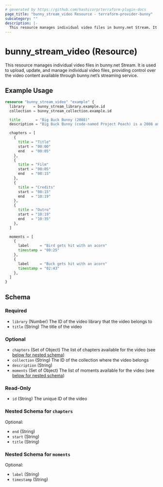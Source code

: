 ```yaml
---
# generated by https://github.com/hashicorp/terraform-plugin-docs
page_title: "bunny_stream_video Resource - terraform-provider-bunny"
subcategory: ""
description: |-
  This resource manages individual video files in bunny.net Stream. It is used to upload, update, and manage individual video files, providing control over the video content available through bunny.net’s streaming service.
---
```


# bunny_stream_video (Resource)

This resource manages individual video files in bunny.net Stream. It is used to upload, update, and manage individual video files, providing control over the video content available through bunny.net’s streaming service.

## Example Usage

```terraform
resource "bunny_stream_video" "example" {
  library    = bunny_stream_library.example.id
  collection = bunny_stream_collection.example.id

  title       = "Big Buck Bunny (2008)"
  description = "Big Buck Bunny (code-named Project Peach) is a 2008 animated comedy short film featuring animals of the forest, made by the Blender Institute, part of the Blender Foundation."

  chapters = [
    {
      title = "Title"
      start = "00:00"
      end   = "00:05"
    },
    {
      title = "Film"
      start = "00:05"
      end   = "08:15"
    },
    {
      title = "Credits"
      start = "08:15"
      end   = "10:19"
    },
    {
      title = "Outro"
      start = "10:19"
      end   = "10:35"
    },
  ]

  moments = [
    {
      label     = "Bird gets hit with an acorn"
      timestamp = "00:25"
    },
    {
      label     = "Buck gets hit with an acorn"
      timestamp = "02:43"
    },
  ]
}
```

<!-- schema generated by tfplugindocs -->
## Schema

### Required

- `library` (Number) The ID of the video library that the video belongs to
- `title` (String) The title of the video

### Optional

- `chapters` (Set of Object) The list of chapters available for the video (see [below for nested schema](#nestedatt--chapters))
- `collection` (String) The ID of the collection where the video belongs
- `description` (String)
- `moments` (Set of Object) The list of moments available for the video (see [below for nested schema](#nestedatt--moments))

### Read-Only

- `id` (String) The unique ID of the video

<a id="nestedatt--chapters"></a>
### Nested Schema for `chapters`

Optional:

- `end` (String)
- `start` (String)
- `title` (String)


<a id="nestedatt--moments"></a>
### Nested Schema for `moments`

Optional:

- `label` (String)
- `timestamp` (String)
